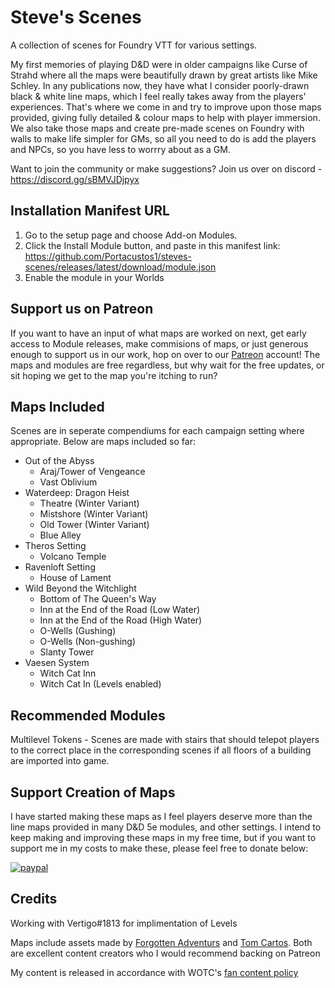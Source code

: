 # Steve's Scenes
A collection of scenes for Foundry VTT for various settings. 

My first memories of playing D&D were in older campaigns like Curse of Strahd where all the maps were beautifully drawn by great artists like Mike Schley. In any publications now, they have what I consider poorly-drawn black & white line maps, which I feel really takes away from the players' experiences. That's where we come in and try to improve upon those maps provided, giving fully detailed & colour maps to help with player immersion. We also take those maps and create pre-made scenes on Foundry with walls to make life simpler for GMs, so all you need to do is add the players and NPCs, so you have less to worrry about as a GM.

Want to join the community or make suggestions? Join us over on discord - https://discord.gg/sBMVJDjpyx

## Installation Manifest URL
1. Go to the setup page and choose Add-on Modules.
2. Click the Install Module button, and paste in this manifest link: https://github.com/Portacustos1/steves-scenes/releases/latest/download/module.json
3. Enable the module in your Worlds

## Support us on Patreon
If you want to have an input of what maps are worked on next, get early access to Module releases, make commisions of maps, or just generous enough to support us in our work, hop on over to our [Patreon](https://www.patreon.com/stevesscenes) account! The maps and modules are free regardless, but why wait for the free updates, or sit hoping we get to the map you're itching to run? 

## Maps Included

Scenes are in seperate compendiums for each campaign setting where appropriate. Below are maps included so far:

* Out of the Abyss
  * Araj/Tower of Vengeance
  * Vast Oblivium
* Waterdeep: Dragon Heist
  * Theatre (Winter Variant)
  * Mistshore (Winter Variant)
  * Old Tower (Winter Variant)
  * Blue Alley
* Theros Setting
  * Volcano Temple
* Ravenloft Setting
  * House of Lament
* Wild Beyond the Witchlight
  * Bottom of The Queen's Way
  * Inn at the End of the Road (Low Water)
  * Inn at the End of the Road (High Water)
  * O-Wells (Gushing)
  * O-Wells (Non-gushing)
  * Slanty Tower
* Vaesen System
  * Witch Cat Inn
  * Witch Cat In (Levels enabled)

## Recommended Modules

Multilevel Tokens - Scenes are made with stairs that should telepot players to the correct place in the corresponding scenes if all floors of a building are imported into game.

## Support Creation of Maps

I have started making these maps as I feel players deserve more than the line maps provided in many D&D 5e modules, and other settings. I intend to keep making and improving these maps in my free time, but if you want to support me in my costs to make these, please feel free to donate below:


[![paypal](https://www.paypalobjects.com/en_US/i/btn/btn_donateCC_LG.gif)](https://www.paypal.com/donate?hosted_button_id=PYNHM9N7WPXQ4)

## Credits

Working with Vertigo#1813 for implimentation of Levels

Maps include assets made by [Forgotten Adventurs](https://www.patreon.com/forgottenadventures/) and [Tom Cartos](https://www.patreon.com/tomcartos/). Both are excellent content creators who I would recommend backing on Patreon

My content is released in accordance with WOTC's [fan content policy](https://company.wizards.com/en/legal/fancontentpolicy)
